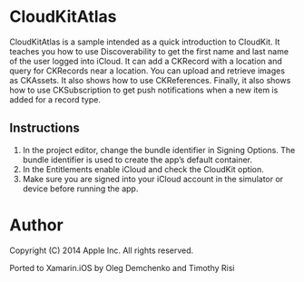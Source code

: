 CloudKitAtlas
======================

CloudKitAtlas is a sample intended as a quick introduction to CloudKit. It teaches you how to use Discoverability to get the first name and last name of the user logged into iCloud. It can add a CKRecord with a location and query for CKRecords near a location. You can upload and retrieve images as CKAssets. It also shows how to use CKReferences. Finally, it also shows how to use CKSubscription to get push notifications when a new item is added for a record type.

## Instructions

1. In the project editor, change the bundle identifier in Signing Options. The bundle identifier is used to create the app’s default container.
2. In the Entitlements enable iCloud and check the CloudKit option.
3. Make sure you are signed into your iCloud account in the simulator or device before running the app.

Author
======
Copyright (C) 2014 Apple Inc. All rights reserved.

Ported to Xamarin.iOS by Oleg Demchenko and Timothy Risi